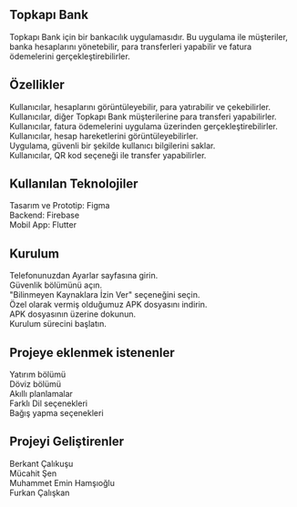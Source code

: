Topkapı Bank
----------------------
Topkapı Bank için bir bankacılık uygulamasıdır. Bu uygulama ile müşteriler, banka hesaplarını yönetebilir, para transferleri yapabilir ve fatura ödemelerini gerçekleştirebilirler.

Özellikler
----------------------
Kullanıcılar, hesaplarını görüntüleyebilir, para yatırabilir ve çekebilirler. <br>
Kullanıcılar, diğer Topkapı Bank müşterilerine para transferi yapabilirler. <br>
Kullanıcılar, fatura ödemelerini uygulama üzerinden gerçekleştirebilirler. <br>
Kullanıcılar, hesap hareketlerini görüntüleyebilirler. <br>
Uygulama, güvenli bir şekilde kullanıcı bilgilerini saklar. <br>
Kullanıcılar, QR kod seçeneği ile transfer yapabilirler.

Kullanılan Teknolojiler
----------------------
Tasarım ve Prototip: Figma <br> 
Backend: Firebase <br>
Mobil App: Flutter <br>


Kurulum
----------------------
Telefonunuzdan Ayarlar sayfasına girin. <br>
Güvenlik bölümünü açın. <br>
"Bilinmeyen Kaynaklara İzin Ver" seçeneğini seçin. <br>
Özel olarak vermiş olduğumuz APK dosyasını indirin. <br>
APK dosyasının üzerine dokunun. <br>
Kurulum sürecini başlatın.

Projeye eklenmek istenenler
----------------------
Yatırım bölümü <br>
Döviz bölümü <br>
Akıllı planlamalar <br>
Farklı Dil seçenekleri <br>
Bağış yapma seçenekleri 

Projeyi Geliştirenler
----------------------
Berkant Çalıkuşu <br>
Mücahit Şen <br> 
Muhammet Emin Hamşıoğlu <br>
Furkan Çalışkan




